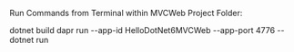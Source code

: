 ﻿Run Commands from Terminal within MVCWeb Project Folder:

dotnet build
dapr run --app-id HelloDotNet6MVCWeb --app-port 4776 -- dotnet run